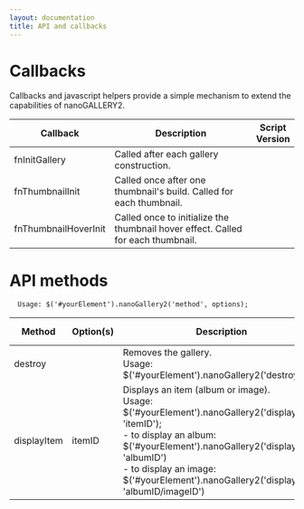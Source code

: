 ```yaml
---
layout: documentation
title: API and callbacks
---
```


#  Callbacks
Callbacks and javascript helpers provide a simple mechanism to extend the capabilities of nanoGALLERY2.

| Callback | Description | Script<br>Version |
| ----- | ----- | ----- |
| fnInitGallery | Called after each gallery construction. ||
| fnThumbnailInit | Called once after one thumbnail's build. Called for each thumbnail. ||
| fnThumbnailHoverInit | Called once to initialize the thumbnail hover effect. Called for each thumbnail. ||


# API methods
```
  Usage: $('#yourElement').nanoGallery2('method', options);
```

| Method | Option(s) | Description | Script<br>Version |
| ----- | ----- | ----- | ----- |
| destroy | | Removes the gallery. <br>Usage: $('#yourElement').nanoGallery2('destroy');| |
| displayItem | itemID | Displays an item (album or image).<br>Usage: $('#yourElement').nanoGallery2('displayItem', 'itemID');<br>- to display an album: $('#yourElement').nanoGallery2('displayItem', 'albumID')<br>- to display an image: $('#yourElement').nanoGallery2('displayItem', 'albumID/imageID')| |






